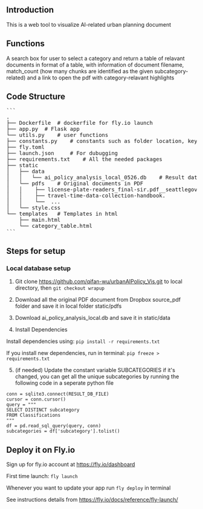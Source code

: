 ## Introduction
This is a web tool to visualize AI-related urban planning document

## Functions
A search box for user to select a category and return a table of relavant documents in format of a table, with information of document filename, match_count (how many chunks are identified as the given subcategory-related) and a link to open the pdf with category-relavant highlights

## Code Structure
<pre>```
.
├── Dockerfile  # dockerfile for fly.io launch
├── app.py  # Flask app
└── utils.py    # user functions
├── constants.py    # constants such as folder location, keywords, highlight color
├── fly.toml
├── launch.json     # For dubugging
├── requirements.txt    # All the needed packages
├── static
│   ├── data
│   │   └── ai_policy_analysis_local_0526.db    # Result databse from pipeline
│   └── pdfs    # Original documents in PDF
│   │    ├── license-plate-readers_final-sir.pdf__seattlegov-5ba9b460d8306891aad00231650afb24.
│   │    ├── travel-time-data-collection-handbook.
│   │    └──  ...
│   └── style.css
└── templates   # Templates in html
    ├── main.html
    └── category_table.html
```</pre>

## Steps for setup
### Local database setup
1. Git clone https://github.com/qifan-wu/urbanAIPolicy_Vis.git to local directory, then `git checkout wrapup`

2. Download all the original PDF document from Dropbox source_pdf folder and save it in local folder static/pdfs

3. Download ai_policy_analysis_local.db and save it in
static/data

4. Install Dependencies

Install dependencies using:
`pip install -r requirements.txt`

If you install new dependencies, run in terminal:
`pip freeze > requirements.txt`

5. (if needed) Update the constant variable SUBCATEGORIES if it's changed, you can get all the unique subcategories by running the following code in a seperate python file
```
conn = sqlite3.connect(RESULT_DB_FILE)
cursor = conn.cursor()
query = """
SELECT DISTINCT subcategory
FROM Classifications
"""
df = pd.read_sql_query(query, conn)
subcategories = df['subcategory'].tolist()
```

## Deploy it on Fly.io
Sign up for fly.io account at https://fly.io/dashboard

First time launch:
`fly launch`

Whenever you want to update your app
run `fly deploy` in terminal

See instructions details from https://fly.io/docs/reference/fly-launch/

